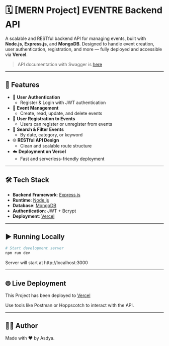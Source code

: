 # 🗓️ [MERN Project] EVENTRE Backend API

A scalable and RESTful backend API for managing events, built with **Node.js**, **Express.js**, and **MongoDB**. Designed to handle event creation, user authentication, registration, and more — fully deployed and accessible via **Vercel**.

> API documentation with Swagger is [here](https://api-eventre.vercel.app/api-docs/)

---

## 🚀 Features

- 🔐 **User Authentication**
  - Register & Login with JWT authentication
- 📅 **Event Management**
  - Create, read, update, and delete events
- 📝 **User Registration to Events**
  - Users can register or unregister from events
- 🔎 **Search & Filter Events**
  - By date, category, or keyword
- 🌐 **RESTful API Design**
  - Clean and scalable route structure
- ☁️ **Deployment on Vercel**
  - Fast and serverless-friendly deployment

---

## 🛠️ Tech Stack

- **Backend Framework**: [Express.js](https://expressjs.com/)
- **Runtime**: [Node.js](https://nodejs.org/)
- **Database**: [MongoDB](https://www.mongodb.com/)
- **Authentication**: JWT + Bcrypt
- **Deployment**: [Vercel](https://vercel.com/)

---

## ▶️ Running Locally

```bash
# Start development server
npm run dev
```

Server will start at http://localhost:3000

---

## 🌐 Live Deployment

This Project has been deployed to [Vercel](https://api-eventre.vercel.app/)

Use tools like Postman or Hoppscotch to interact with the API.

---

## 🙋‍♀️ Author

Made with ❤️ by Asdya.
